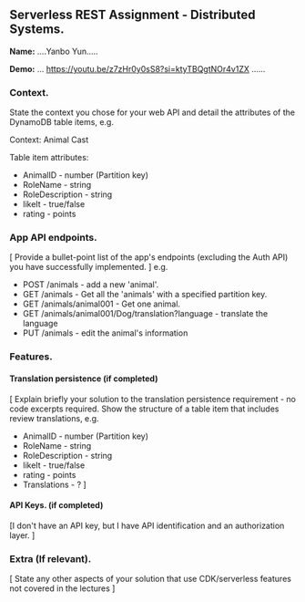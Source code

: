 ## Serverless REST Assignment - Distributed Systems.

__Name:__ ....Yanbo Yun.....

__Demo:__ ... https://youtu.be/z7zHr0y0sS8?si=ktyTBQgtNOr4v1ZX ......

### Context.

State the context you chose for your web API and detail the attributes of the DynamoDB table items, e.g.

Context: Animal Cast

Table item attributes:
+ AnimalID - number  (Partition key)
+ RoleName - string
+ RoleDescription - string
+ likeIt - true/false
+ rating - points

### App API endpoints.

[ Provide a bullet-point list of the app's endpoints (excluding the Auth API) you have successfully implemented. ]
e.g.
 
+ POST /animals - add a new 'animal'.
+ GET /animals - Get all the 'animals' with a specified partition key.
+ GET /animals/animal001 - Get one animal.
+ GET /animals/animal001/Dog/translation?language - translate the language
+ PUT /animals - edit the animal's information


### Features.

#### Translation persistence (if completed)

[ Explain briefly your solution to the translation persistence requirement - no code excerpts required. Show the structure of a table item that includes review translations, e.g.

+ AnimalID - number  (Partition key)
+ RoleName - string
+ RoleDescription - string
+ likeIt - true/false
+ rating - points
+ Translations - ?
]


#### API Keys. (if completed)

[I don't have an API key, but I have API identification and an authorization layer. ]


###  Extra (If relevant).

[ State any other aspects of your solution that use CDK/serverless features not covered in the lectures ]